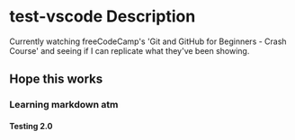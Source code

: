 # test-vscode Description

Currently watching freeCodeCamp's 'Git and GitHub for Beginners - Crash Course' and seeing if I can replicate what they've been showing.

## Hope this works

### Learning markdown atm

#### Testing 2.0
